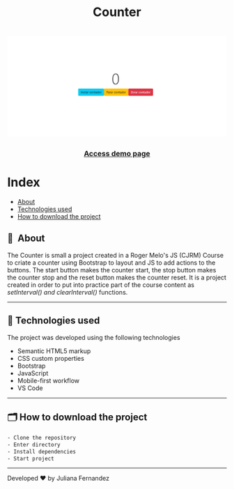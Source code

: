 <h1 align="center">
    Counter
</h1>

<h1 align="center">
<img width="800" src="assets/images/presentation.PNG" alt="My cool logo"/>
  </h1>

<h3 align="center">
    <a href="counter-pg.netlify.app">Access demo page</a>
<h3 >

# Index

- [About](#-about)
- [Technologies used](#-technologies-used)
- [How to download the project](#-how-to-download-the-project)

## 🔖&nbsp; About

The Counter is small a project created in a Roger Melo's JS (CJRM) Course to criate a counter using Bootstrap to layout and JS to add actions to the buttons. The start button makes the counter start, the stop button makes the counter stop and the reset button makes the counter reset. It is a project created in order to put into practice part of the course content as *setInterval() and clearInterval()* functions. 

---

## 🚀 Technologies used

The project was developed using the following technologies

- Semantic HTML5 markup
- CSS custom properties
- Bootstrap
- JavaScript
- Mobile-first workflow
- VS Code

---

## 🗂 How to download the project

    - Clone the repository
    - Enter directory
    - Install dependencies
    - Start project
   
---

Developed ❤ by Juliana Fernandez

